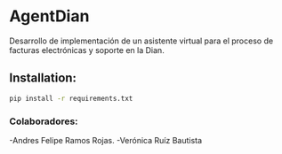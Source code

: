 # AgentDian
Desarrollo de implementación de un asistente virtual para el proceso de facturas electrónicas y soporte en la Dian.
## Installation:
```bash
pip install -r requirements.txt
```


### Colaboradores:

-Andres Felipe Ramos Rojas.
-Verónica Ruíz Bautista
